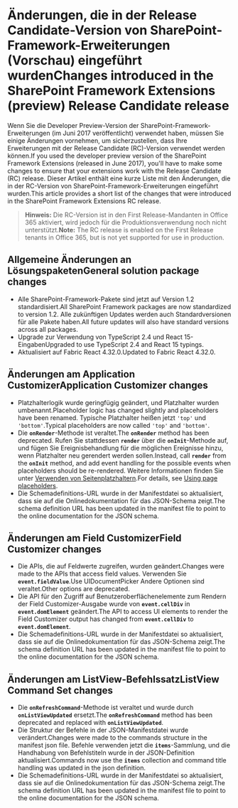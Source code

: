 # <a name="changes-introduced-in-the-sharepoint-framework-extensions-preview-release-candidate-release"></a><span data-ttu-id="5c500-101">Änderungen, die in der Release Candidate-Version von SharePoint-Framework-Erweiterungen (Vorschau) eingeführt wurden</span><span class="sxs-lookup"><span data-stu-id="5c500-101">Changes introduced in the SharePoint Framework Extensions (preview) Release Candidate release</span></span>

<span data-ttu-id="5c500-102">Wenn Sie die Developer Preview-Version der SharePoint-Framework-Erweiterungen (im Juni 2017 veröffentlicht) verwendet haben, müssen Sie einige Änderungen vornehmen, um sicherzustellen, dass Ihre Erweiterungen mit der Release Candidate (RC)-Version verwendet werden können.</span><span class="sxs-lookup"><span data-stu-id="5c500-102">If you used the developer preview version of the SharePoint Framework Extensions (released in June 2017), you'll have to make some changes to ensure that your extensions work with the Release Candidate (RC) release.</span></span> <span data-ttu-id="5c500-103">Dieser Artikel enthält eine kurze Liste mit den Änderungen, die in der RC-Version von SharePoint-Framework-Erweiterungen eingeführt wurden.</span><span class="sxs-lookup"><span data-stu-id="5c500-103">This article provides a short list of the changes that were introduced in the SharePoint Framework Extensions RC release.</span></span>

><span data-ttu-id="5c500-104">**Hinweis:** Die RC-Version ist in den First Release-Mandanten in Office 365 aktiviert, wird jedoch für die Produktionsverwendung noch nicht unterstützt.</span><span class="sxs-lookup"><span data-stu-id="5c500-104">**Note:** The RC release is enabled on the First Release tenants in Office 365, but is not yet supported for use in production.</span></span>

## <a name="general-solution-package-changes"></a><span data-ttu-id="5c500-105">Allgemeine Änderungen an Lösungspaketen</span><span class="sxs-lookup"><span data-stu-id="5c500-105">General solution package changes</span></span>

- <span data-ttu-id="5c500-106">Alle SharePoint-Framework-Pakete sind jetzt auf Version 1.2 standardisiert.</span><span class="sxs-lookup"><span data-stu-id="5c500-106">All SharePoint Framework packages are now standardized to version 1.2.</span></span> <span data-ttu-id="5c500-107">Alle zukünftigen Updates werden auch Standardversionen für alle Pakete haben.</span><span class="sxs-lookup"><span data-stu-id="5c500-107">All future updates will also have standard versions across all packages.</span></span>
- <span data-ttu-id="5c500-108">Upgrade zur Verwendung von TypeScript 2.4 und React 15-Eingaben</span><span class="sxs-lookup"><span data-stu-id="5c500-108">Upgraded to use TypeScript 2.4 and React 15 typings.</span></span>
- <span data-ttu-id="5c500-109">Aktualisiert auf Fabric React 4.32.0.</span><span class="sxs-lookup"><span data-stu-id="5c500-109">Updated to Fabric React 4.32.0.</span></span>

## <a name="application-customizer-changes"></a><span data-ttu-id="5c500-110">Änderungen am Application Customizer</span><span class="sxs-lookup"><span data-stu-id="5c500-110">Application Customizer changes</span></span>

- <span data-ttu-id="5c500-111">Platzhalterlogik wurde geringfügig geändert, und Platzhalter wurden umbenannt.</span><span class="sxs-lookup"><span data-stu-id="5c500-111">Placeholder logic has changed slightly and placeholders have been renamed.</span></span> <span data-ttu-id="5c500-112">Typische Platzhalter heißen jetzt `'top'` und `'bottom'`.</span><span class="sxs-lookup"><span data-stu-id="5c500-112">Typical placeholders are now called `'top'` and `'bottom'`.</span></span>
- <span data-ttu-id="5c500-113">Die **`onRender`**-Methode ist veraltet.</span><span class="sxs-lookup"><span data-stu-id="5c500-113">The **`onRender`** method has been deprecated.</span></span> <span data-ttu-id="5c500-114">Rufen Sie stattdessen **`render`** über die **`onInit`**-Methode auf, und fügen Sie Ereignisbehandlung für die möglichen Ereignisse hinzu, wenn Platzhalter neu gerendert werden sollen.</span><span class="sxs-lookup"><span data-stu-id="5c500-114">Instead, call **`render`** from the **`onInit`** method, and add event handling for the possible events when placeholders should be re-rendered.</span></span> <span data-ttu-id="5c500-115">Weitere Informationen finden Sie unter [Verwenden von Seitenplatzhaltern](./get-started/using-page-placeholder-with-extensions.md).</span><span class="sxs-lookup"><span data-stu-id="5c500-115">For details, see [Using page placeholders](./get-started/using-page-placeholder-with-extensions.md).</span></span>
- <span data-ttu-id="5c500-116">Die Schemadefinitions-URL wurde in der Manifestdatei so aktualisiert, dass sie auf die Onlinedokumentation für das JSON-Schema zeigt.</span><span class="sxs-lookup"><span data-stu-id="5c500-116">The schema definition URL has been updated in the manifest file to point to the online documentation for the JSON schema.</span></span>

## <a name="field-customizer-changes"></a><span data-ttu-id="5c500-117">Änderungen am Field Customizer</span><span class="sxs-lookup"><span data-stu-id="5c500-117">Field Customizer changes</span></span>

- <span data-ttu-id="5c500-118">Die APIs, die auf Feldwerte zugreifen, wurden geändert.</span><span class="sxs-lookup"><span data-stu-id="5c500-118">Changes were made to the APIs that access field values.</span></span> <span data-ttu-id="5c500-119">Verwenden Sie **`event.fieldValue`**.</span><span class="sxs-lookup"><span data-stu-id="5c500-119">Use UIDocumentPicker </span></span> <span data-ttu-id="5c500-120">Andere Optionen sind veraltet.</span><span class="sxs-lookup"><span data-stu-id="5c500-120">Other options are deprecated.</span></span>
- <span data-ttu-id="5c500-121">Die API für den Zugriff auf Benutzeroberflächenelemente zum Rendern der Field Customizer-Ausgabe wurde von **`event.cellDiv`** in **`event.domElement`** geändert.</span><span class="sxs-lookup"><span data-stu-id="5c500-121">The API to access UI elements to render the Field Customizer output has changed from **`event.cellDiv`** to **`event.domElement`**.</span></span> 
- <span data-ttu-id="5c500-122">Die Schemadefinitions-URL wurde in der Manifestdatei so aktualisiert, dass sie auf die Onlinedokumentation für das JSON-Schema zeigt.</span><span class="sxs-lookup"><span data-stu-id="5c500-122">The schema definition URL has been updated in the manifest file to point to the online documentation for the JSON schema.</span></span>

## <a name="listview-command-set-changes"></a><span data-ttu-id="5c500-123">Änderungen am ListView-Befehlssatz</span><span class="sxs-lookup"><span data-stu-id="5c500-123">ListView Command Set changes</span></span>

- <span data-ttu-id="5c500-124">Die **`onRefreshCommand`**-Methode ist veraltet und wurde durch **`onListViewUpdated`** ersetzt.</span><span class="sxs-lookup"><span data-stu-id="5c500-124">The **`onRefreshCommand`** method has been deprecated and replaced with **`onListViewUpdated`**.</span></span>
- <span data-ttu-id="5c500-125">Die Struktur der Befehle in der JSON-Manifestdatei wurde verändert.</span><span class="sxs-lookup"><span data-stu-id="5c500-125">Changes were made to the commands structure in the manifest json file.</span></span> <span data-ttu-id="5c500-126">Befehle verwenden jetzt die **`items`**-Sammlung, und die Handhabung von Befehlstiteln wurde in der JSON-Definition aktualisiert.</span><span class="sxs-lookup"><span data-stu-id="5c500-126">Commands now use the **`items`** collection and command title handling was updated in the json definition.</span></span>
- <span data-ttu-id="5c500-127">Die Schemadefinitions-URL wurde in der Manifestdatei so aktualisiert, dass sie auf die Onlinedokumentation für das JSON-Schema zeigt.</span><span class="sxs-lookup"><span data-stu-id="5c500-127">The schema definition URL has been updated in the manifest file to point to the online documentation for the JSON schema.</span></span>
